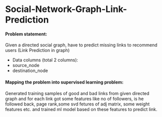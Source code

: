 # Social-Network-Graph-Link-Prediction
#### Problem statement:
Given a directed social graph, have to predict missing links to recommend users (Link Prediction in graph)

- Data columns (total 2 columns):  
- source_node           
- destination_node      

#### Mapping the problem into supervised learning problem:
Generated training samples of good and bad links from given directed graph and for each link got some features like no of followers, is he followed back, page rank,some svd fetures of adj matrix, some weight features etc. and trained ml model based on these features to predict link.

